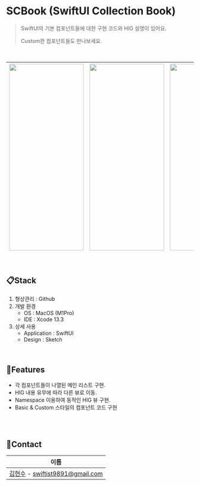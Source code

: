 # SCBook (SwiftUI Collection Book)

> SwiftUI의 기본 컴포넌트들에 대한 구현 코드와 HIG 설명이 있어요.
>
> Custom한 컴포넌트들도 만나보세요.

<br/>

| <img src="https://user-images.githubusercontent.com/95853235/190572474-1c0764be-f9b8-4124-9145-62335449e133.PNG" height="500px" width="200px"> | <img src="https://user-images.githubusercontent.com/95853235/190572492-25fdb0cc-3df7-4f39-ba3b-8f7818f09c07.PNG" height="500px" width="200px"> | <img src="https://user-images.githubusercontent.com/95853235/190571029-729187d1-f092-4b89-9dd1-884d20ea0e98.gif" height="500px" width="200px"> | <img src="https://user-images.githubusercontent.com/95853235/190570180-6473dddc-4657-4da0-b8df-4f8751e4d581.gif" height="500px" width="200px"> |
|---|---|---|---|


<br/>

## 📋Stack

1. 형상관리 : Github
2. 개발 환경
   - OS : MacOS (M1Pro)
   - IDE : Xcode 13.3
3. 상세 사용
   - Application : SwiftUI
   - Design : Sketch

<br/>

## 🔨Features

- 각 컴포넌트들이 나열된 메인 리스트 구현.
- HIG 내용 유무에 따라 다른 뷰로 이동.
- Namespace 이용하여 동적인 HIG 뷰 구현.
- Basic & Custom 스타일의 컴포넌트 코드 구현

<br/>


<br/>

## 💬Contact

| 이름                                                         |
| ------------------------------------------------------------ |
| [김현수](https://github.com/BrightHyeon) - swiftist9891@gmail.com |


